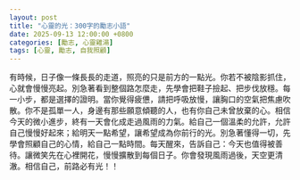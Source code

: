 ```yaml
---
layout: post
title: "心靈的光：300字的勵志小語"
date: 2025-09-13 12:00:00 +0800
categories: [勵志, 心靈雞湯]
tags: [心靈, 勵志, 自我照顧]
---
```


有時候，日子像一條長長的走道，照亮的只是前方的一點光。你若不被陰影抓住，心就會慢慢亮起。別急著看到整個路怎麼走，先學會把鞋子撿起、把步伐放穩。每一小步，都是選擇的證明。當你覺得疲憊，請把呼吸放慢，讓胸口的空氣把焦慮吹散。你不是孤單一人，身邊有那些願意傾聽的人，也有你自己未曾放棄的心。相信今天的微小進步，終有一天會化成走過風雨的力氣。給自己一個溫柔的允許，允許自己慢慢好起來；給明天一點希望，讓希望成為你前行的光。別急著懂得一切，先學會照顧自己的心情，給自己一點時間。每天醒來，告訴自己：今天也值得被善待。讓微笑先在心裡開花，慢慢擴散到每個日子。你會發現風雨過後，天空更清澈。相信自己，前路必有光！！